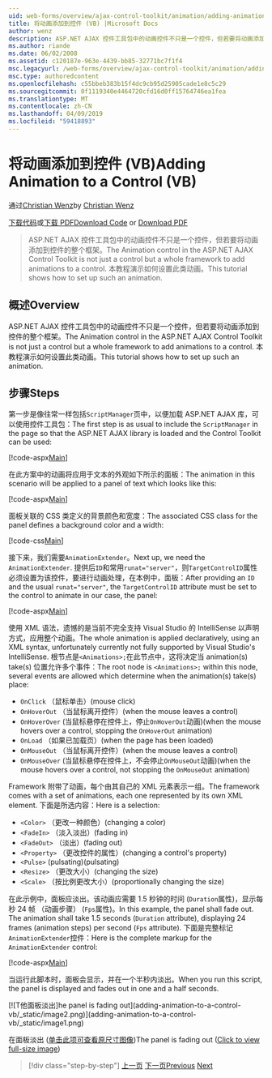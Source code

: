 ```yaml
---
uid: web-forms/overview/ajax-control-toolkit/animation/adding-animation-to-a-control-vb
title: 将动画添加到控件 (VB) |Microsoft Docs
author: wenz
description: ASP.NET AJAX 控件工具包中的动画控件不只是一个控件，但若要将动画添加到控件的整个框架。 本教程演示如何...
ms.author: riande
ms.date: 06/02/2008
ms.assetid: c120187e-963e-4439-bb85-32771bc7f1f4
msc.legacyurl: /web-forms/overview/ajax-control-toolkit/animation/adding-animation-to-a-control-vb
msc.type: authoredcontent
ms.openlocfilehash: c55bbeb383b15f4dc9cb95d25905cade1e8c5c29
ms.sourcegitcommit: 0f1119340e4464720cfd16d0ff15764746ea1fea
ms.translationtype: MT
ms.contentlocale: zh-CN
ms.lasthandoff: 04/09/2019
ms.locfileid: "59418893"
---
```

# <a name="adding-animation-to-a-control-vb"></a><span data-ttu-id="a4483-104">将动画添加到控件 (VB)</span><span class="sxs-lookup"><span data-stu-id="a4483-104">Adding Animation to a Control (VB)</span></span>

<span data-ttu-id="a4483-105">通过[Christian Wenz](https://github.com/wenz)</span><span class="sxs-lookup"><span data-stu-id="a4483-105">by [Christian Wenz](https://github.com/wenz)</span></span>

<span data-ttu-id="a4483-106">[下载代码](http://download.microsoft.com/download/f/9/a/f9a26acd-8df4-4484-8a18-199e4598f411/Animation1.vb.zip)或[下载 PDF](http://download.microsoft.com/download/6/7/1/6718d452-ff89-4d3f-a90e-c74ec2d636a3/animation1VB.pdf)</span><span class="sxs-lookup"><span data-stu-id="a4483-106">[Download Code](http://download.microsoft.com/download/f/9/a/f9a26acd-8df4-4484-8a18-199e4598f411/Animation1.vb.zip) or [Download PDF](http://download.microsoft.com/download/6/7/1/6718d452-ff89-4d3f-a90e-c74ec2d636a3/animation1VB.pdf)</span></span>

> <span data-ttu-id="a4483-107">ASP.NET AJAX 控件工具包中的动画控件不只是一个控件，但若要将动画添加到控件的整个框架。</span><span class="sxs-lookup"><span data-stu-id="a4483-107">The Animation control in the ASP.NET AJAX Control Toolkit is not just a control but a whole framework to add animations to a control.</span></span> <span data-ttu-id="a4483-108">本教程演示如何设置此类动画。</span><span class="sxs-lookup"><span data-stu-id="a4483-108">This tutorial shows how to set up such an animation.</span></span>


## <a name="overview"></a><span data-ttu-id="a4483-109">概述</span><span class="sxs-lookup"><span data-stu-id="a4483-109">Overview</span></span>

<span data-ttu-id="a4483-110">ASP.NET AJAX 控件工具包中的动画控件不只是一个控件，但若要将动画添加到控件的整个框架。</span><span class="sxs-lookup"><span data-stu-id="a4483-110">The Animation control in the ASP.NET AJAX Control Toolkit is not just a control but a whole framework to add animations to a control.</span></span> <span data-ttu-id="a4483-111">本教程演示如何设置此类动画。</span><span class="sxs-lookup"><span data-stu-id="a4483-111">This tutorial shows how to set up such an animation.</span></span>

## <a name="steps"></a><span data-ttu-id="a4483-112">步骤</span><span class="sxs-lookup"><span data-stu-id="a4483-112">Steps</span></span>

<span data-ttu-id="a4483-113">第一步是像往常一样包括`ScriptManager`页中，以便加载 ASP.NET AJAX 库，可以使用控件工具包：</span><span class="sxs-lookup"><span data-stu-id="a4483-113">The first step is as usual to include the `ScriptManager` in the page so that the ASP.NET AJAX library is loaded and the Control Toolkit can be used:</span></span>

[!code-aspx[Main](adding-animation-to-a-control-vb/samples/sample1.aspx)]

<span data-ttu-id="a4483-114">在此方案中的动画将应用于文本的外观如下所示的面板：</span><span class="sxs-lookup"><span data-stu-id="a4483-114">The animation in this scenario will be applied to a panel of text which looks like this:</span></span>

[!code-aspx[Main](adding-animation-to-a-control-vb/samples/sample2.aspx)]

<span data-ttu-id="a4483-115">面板关联的 CSS 类定义的背景颜色和宽度：</span><span class="sxs-lookup"><span data-stu-id="a4483-115">The associated CSS class for the panel defines a background color and a width:</span></span>

[!code-css[Main](adding-animation-to-a-control-vb/samples/sample3.css)]

<span data-ttu-id="a4483-116">接下来，我们需要`AnimationExtender`。</span><span class="sxs-lookup"><span data-stu-id="a4483-116">Next up, we need the `AnimationExtender`.</span></span> <span data-ttu-id="a4483-117">提供后`ID`和常用`runat="server"`，则`TargetControlID`属性必须设置为该控件，要进行动画处理，在本例中，面板：</span><span class="sxs-lookup"><span data-stu-id="a4483-117">After providing an `ID` and the usual `runat="server"`, the `TargetControlID` attribute must be set to the control to animate in our case, the panel:</span></span>

[!code-aspx[Main](adding-animation-to-a-control-vb/samples/sample4.aspx)]

<span data-ttu-id="a4483-118">使用 XML 语法，遗憾的是当前不完全支持 Visual Studio 的 IntelliSense 以声明方式，应用整个动画。</span><span class="sxs-lookup"><span data-stu-id="a4483-118">The whole animation is applied declaratively, using an XML syntax, unfortunately currently not fully supported by Visual Studio's IntelliSense.</span></span> <span data-ttu-id="a4483-119">根节点是`<Animations>;`在此节点中，这将决定当 animation(s) take(s) 位置允许多个事件：</span><span class="sxs-lookup"><span data-stu-id="a4483-119">The root node is `<Animations>;` within this node, several events are allowed which determine when the animation(s) take(s) place:</span></span>

- `OnClick` <span data-ttu-id="a4483-120">（鼠标单击）</span><span class="sxs-lookup"><span data-stu-id="a4483-120">(mouse click)</span></span>
- `OnHoverOut` <span data-ttu-id="a4483-121">（当鼠标离开控件）</span><span class="sxs-lookup"><span data-stu-id="a4483-121">(when the mouse leaves a control)</span></span>
- `OnHoverOver` <span data-ttu-id="a4483-122">(当鼠标悬停在控件上，停止`OnHoverOut`动画)</span><span class="sxs-lookup"><span data-stu-id="a4483-122">(when the mouse hovers over a control, stopping the `OnHoverOut` animation)</span></span>
- `OnLoad` <span data-ttu-id="a4483-123">（如果已加载页）</span><span class="sxs-lookup"><span data-stu-id="a4483-123">(when the page has been loaded)</span></span>
- `OnMouseOut` <span data-ttu-id="a4483-124">（当鼠标离开控件）</span><span class="sxs-lookup"><span data-stu-id="a4483-124">(when the mouse leaves a control)</span></span>
- `OnMouseOver` <span data-ttu-id="a4483-125">(当鼠标悬停在控件上，不会停止`OnMouseOut`动画)</span><span class="sxs-lookup"><span data-stu-id="a4483-125">(when the mouse hovers over a control, not stopping the `OnMouseOut` animation)</span></span>

<span data-ttu-id="a4483-126">Framework 附带了动画，每个由其自己的 XML 元素表示一组。</span><span class="sxs-lookup"><span data-stu-id="a4483-126">The framework comes with a set of animations, each one represented by its own XML element.</span></span> <span data-ttu-id="a4483-127">下面是所选内容：</span><span class="sxs-lookup"><span data-stu-id="a4483-127">Here is a selection:</span></span>

- `<Color>` <span data-ttu-id="a4483-128">（更改一种颜色）</span><span class="sxs-lookup"><span data-stu-id="a4483-128">(changing a color)</span></span>
- `<FadeIn>` <span data-ttu-id="a4483-129">（淡入淡出）</span><span class="sxs-lookup"><span data-stu-id="a4483-129">(fading in)</span></span>
- `<FadeOut>` <span data-ttu-id="a4483-130">（淡出）</span><span class="sxs-lookup"><span data-stu-id="a4483-130">(fading out)</span></span>
- `<Property>` <span data-ttu-id="a4483-131">（更改控件的属性）</span><span class="sxs-lookup"><span data-stu-id="a4483-131">(changing a control's property)</span></span>
- `<Pulse>` <span data-ttu-id="a4483-132">(pulsating)</span><span class="sxs-lookup"><span data-stu-id="a4483-132">(pulsating)</span></span>
- `<Resize>` <span data-ttu-id="a4483-133">（更改大小）</span><span class="sxs-lookup"><span data-stu-id="a4483-133">(changing the size)</span></span>
- `<Scale>` <span data-ttu-id="a4483-134">（按比例更改大小）</span><span class="sxs-lookup"><span data-stu-id="a4483-134">(proportionally changing the size)</span></span>

<span data-ttu-id="a4483-135">在此示例中，面板应淡出。该动画应需要 1.5 秒钟的时间 (`Duration`属性)，显示每秒 24 帧 （动画步骤） (`Fps`属性)。</span><span class="sxs-lookup"><span data-stu-id="a4483-135">In this example, the panel shall fade out. The animation shall take 1.5 seconds (`Duration` attribute), displaying 24 frames (animation steps) per second (`Fps` attribute).</span></span> <span data-ttu-id="a4483-136">下面是完整标记`AnimationExtender`控件：</span><span class="sxs-lookup"><span data-stu-id="a4483-136">Here is the complete markup for the `AnimationExtender` control:</span></span>

[!code-aspx[Main](adding-animation-to-a-control-vb/samples/sample5.aspx)]

<span data-ttu-id="a4483-137">当运行此脚本时，面板会显示，并在一个半秒内淡出。</span><span class="sxs-lookup"><span data-stu-id="a4483-137">When you run this script, the panel is displayed and fades out in one and a half seconds.</span></span>


[![T<span data-ttu-id="a4483-138">他面板淡出]</span><span class="sxs-lookup"><span data-stu-id="a4483-138">he panel is fading out]</span></span>(adding-animation-to-a-control-vb/_static/image2.png)](adding-animation-to-a-control-vb/_static/image1.png)

<span data-ttu-id="a4483-139">在面板淡出 ([单击此项可查看原尺寸图像](adding-animation-to-a-control-vb/_static/image3.png))</span><span class="sxs-lookup"><span data-stu-id="a4483-139">The panel is fading out ([Click to view full-size image](adding-animation-to-a-control-vb/_static/image3.png))</span></span>

> [!div class="step-by-step"]
> <span data-ttu-id="a4483-140">[上一页](dynamically-controlling-updatepanel-animations-cs.md)
> [下一页](executing-several-animations-at-the-same-time-vb.md)</span><span class="sxs-lookup"><span data-stu-id="a4483-140">[Previous](dynamically-controlling-updatepanel-animations-cs.md)
[Next](executing-several-animations-at-the-same-time-vb.md)</span></span>
